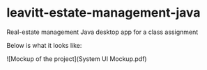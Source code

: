 # leavitt-estate-management-java
Real-estate management Java desktop app for a class assignment

Below is what it looks like:

![Mockup of the project](System UI Mockup.pdf)
